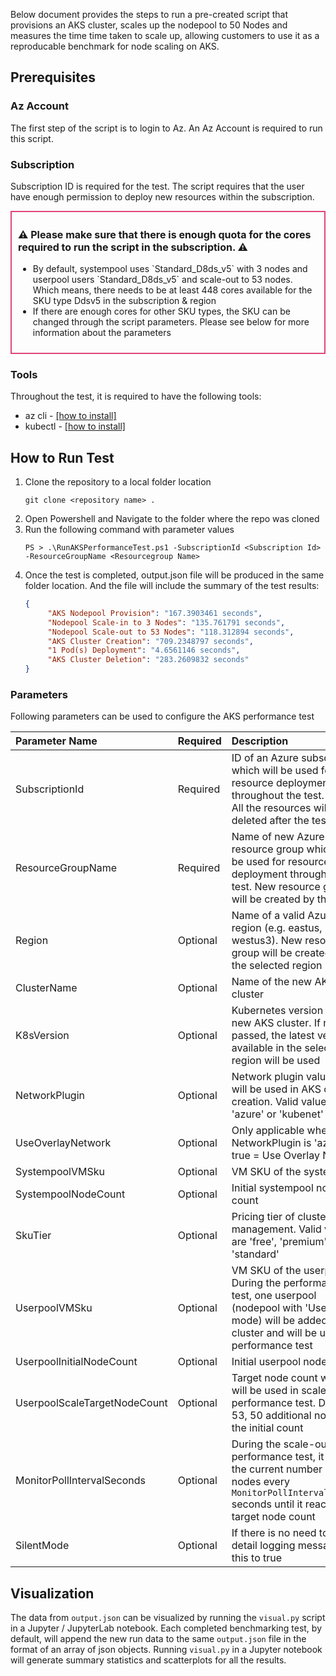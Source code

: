 
Below document provides the steps to run a pre-created script that provisions an AKS cluster, scales up the nodepool to 50 Nodes and measures the time time taken to scale up, allowing customers to use it as a reproducable benchmark for node scaling on AKS.

## Prerequisites
### Az Account
The first step of the script is to login to Az. An Az Account is required to run this script. 
### Subscription
Subscription ID is required for the test. The script requires that the user have enough permission to deploy new resources within the subscription. 
<div style="padding: 10px; border: 2px solid #df4577;">
   <p style="font-weight:bold; font-size: 16px">⚠️ Please make sure that there is enough quota for the cores required to run the script in the subscription. ⚠️</p>
   <ul>
      <li> By default, systempool uses `Standard_D8ds_v5` with 3 nodes and userpool users `Standard_D8ds_v5` and scale-out to 53 nodes. Which means, there needs to be at least 448 cores available for the SKU type Ddsv5 in the subscription & region
      <li> If there are enough cores for other SKU types, the SKU can be changed through the script parameters. Please see below for more information about the parameters</li>
   </ul>
</div>

### Tools
Throughout the test, it is required to have the following tools:
- az cli - [[how to install]](https://learn.microsoft.com/en-us/cli/azure/install-azure-cli-windows?tabs=azure-cli)
- kubectl - [[how to install]](https://kubernetes.io/docs/tasks/tools/install-kubectl-windows/)

## How to Run Test
1. Clone the repository to a local folder location
   ```
   git clone <repository name> . 
   ```
2. Open Powershell and Navigate to the folder where the repo was cloned
3. Run the following command with parameter values
   ```
   PS > .\RunAKSPerformanceTest.ps1 -SubscriptionId <Subscription Id> -ResourceGroupName <Resourcegroup Name>
   ```
4. Once the test is completed, output.json file will be produced in the same folder location. And the file will include the summary of the test results:
   ```json
   {
        "AKS Nodepool Provision": "167.3903461 seconds",
        "Nodepool Scale-in to 3 Nodes": "135.761791 seconds",
        "Nodepool Scale-out to 53 Nodes": "118.312894 seconds",
        "AKS Cluster Creation": "709.2348797 seconds",
        "1 Pod(s) Deployment": "4.6561146 seconds",
        "AKS Cluster Deletion": "283.2609832 seconds"
   }
   ```

### Parameters
Following parameters can be used to configure the AKS performance test

| Parameter Name | Required | Description | Default |
|:---------------|:---------|:------------|:-------:|
| SubscriptionId | Required | ID of an Azure subscription which will be used for resource deployment throughout the test. (Note: All the resources will be deleted after the test) ||
| ResourceGroupName | Required | Name of new Azure resource group which will be used for resource deployment throughout the test. New resource group will be created by this value ||
| Region | Optional | Name of a valid Azure region (e.g. eastus, westus3). New resource group will be created under the selected region | eastus |
| ClusterName | Optional | Name of the new AKS cluster | perfTestCluster |
| K8sVersion | Optional | Kubernetes version of the new AKS cluster. If not passed, the latest version available in the selected region will be used | |
| NetworkPlugin | Optional | Network plugin value which will be used in AKS cluster creation. Valid values are 'azure' or 'kubenet' | azure |
| UseOverlayNetwork | Optional | Only applicable when NetworkPlugin is 'azure'. true = Use Overlay Network | true |
| SystempoolVMSku | Optional | VM SKU of the systempool | Standard_D8ds_v5 |
| SystempoolNodeCount | Optional | Initial systempool node count | 3 |
| SkuTier | Optional | Pricing tier of cluster management. Valid values are 'free', 'premium', or 'standard' | standard |
| UserpoolVMSku | Optional | VM SKU of the userpool. During the performance test, one userpool (nodepool with 'User' mode) will be added to the cluster and will be used for performance test | Standard_D8ds_v5 |
| UserpoolInitialNodeCount | Optional | Initial userpool node count | 3 |
| UserpoolScaleTargetNodeCount | Optional | Target node count which will be used in scale-out performance test. Default is 53, 50 additional node to the initial count | 53 |
| MonitorPollIntervalSeconds | Optional | During the scale-out performance test, it checks the current number of the nodes every `MonitorPollIntervalSeconds` seconds until it reaches the target node count | 5 |
| SilentMode | Optional | If there is no need to see detail logging message, set this to true | false |

## Visualization
The data from `output.json` can be visualized by running the `visual.py` script in a Jupyter / JupyterLab notebook. Each completed benchmarking test, by default, will append the new run data to the same `output.json` file in the format of an array of json objects. Running `visual.py` in a Jupyter notebook will generate summary statistics and scatterplots for all the results.

